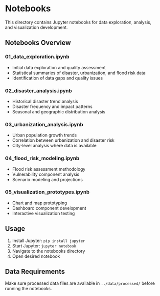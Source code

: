 # Notebooks

This directory contains Jupyter notebooks for data exploration, analysis, and visualization development.

## Notebooks Overview

### 01_data_exploration.ipynb
- Initial data exploration and quality assessment
- Statistical summaries of disaster, urbanization, and flood risk data
- Identification of data gaps and quality issues

### 02_disaster_analysis.ipynb  
- Historical disaster trend analysis
- Disaster frequency and impact patterns
- Seasonal and geographic distribution analysis

### 03_urbanization_analysis.ipynb
- Urban population growth trends
- Correlation between urbanization and disaster risk
- City-level analysis where data is available

### 04_flood_risk_modeling.ipynb
- Flood risk assessment methodology
- Vulnerability component analysis
- Scenario modeling and projections

### 05_visualization_prototypes.ipynb
- Chart and map prototyping
- Dashboard component development
- Interactive visualization testing

## Usage

1. Install Jupyter: `pip install jupyter`
2. Start Jupyter: `jupyter notebook`
3. Navigate to the notebooks directory
4. Open desired notebook

## Data Requirements

Make sure processed data files are available in `../data/processed/` before running the notebooks.